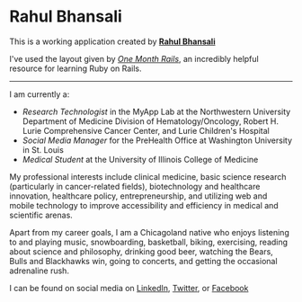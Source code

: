 # Rahul Bhansali

This is a working application created by [**Rahul Bhansali**](http://www.linkedin.com/pub/rahul-bhansali/31/81b/114)

I've used the layout given by [*One Month Rails*](http://onemonthrails.com), an incredibly helpful resource for learning Ruby on Rails.

----------------------------------------------------------------

I am currently a:
+ _Research Technologist_ in the MyApp Lab at the Northwestern University Department of Medicine Division of Hematology/Oncology, Robert H. Lurie Comprehensive Cancer Center, and Lurie Children's Hospital
+ _Social Media Manager_ for the PreHealth Office at Washington University in St. Louis
+ _Medical Student_ at the University of Illinois College of Medicine

My professional interests include clinical medicine, basic science research (particularly in cancer-related fields), biotechnology and healthcare innovation, healthcare policy, entrepreneurship, and utilizing web and mobile technology to improve accessibility and efficiency in medical and scientific arenas.

Apart from my career goals, I am a Chicagoland native who enjoys listening to and playing music, snowboarding, basketball, biking, exercising, reading about science and philosophy, drinking good beer, watching the Bears, Bulls and Blackhawks win, going to concerts, and getting the occasional adrenaline rush.

I can be found on social media on [LinkedIn](http://www.linkedin.com/pub/rahul-bhansali/31/81b/114), [Twitter](https://twitter.com/rbhans91), or [Facebook](https://www.facebook.com/rahul.bhansali.1884)